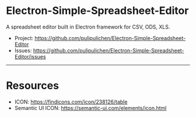 # Electron-Simple-Spreadsheet-Editor
A spreadsheet editor built in Electron framework for CSV, ODS, XLS.

- Project: https://github.com/pulipulichen/Electron-Simple-Spreadsheet-Editor
- Issues: https://github.com/pulipulichen/Electron-Simple-Spreadsheet-Editor/issues

----

# Resources
- ICON: https://findicons.com/icon/238126/table
- Semantic UI ICON: https://semantic-ui.com/elements/icon.html